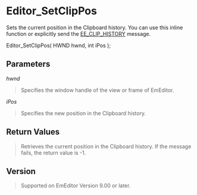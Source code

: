 # Editor\_SetClipPos

Sets the current position in the Clipboard history. You can use this inline function or explicitly send the [EE\_CLIP\_HISTORY](../message/ee_clip_history)
message.

Editor\_SetClipPos( HWND hwnd, int iPos );

## Parameters

_hwnd_

> Specifies the window handle of the view or frame of EmEditor.

_iPos_

> Specifies the new position in the Clipboard history.

## Return Values

> Retrieves the current position in the Clipboard history. If the message fails, the return value is -1.

## Version

> Supported on EmEditor Version 9.00 or later.
